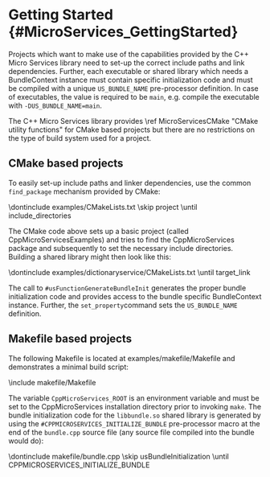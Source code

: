 Getting Started    {#MicroServices_GettingStarted}
===============

Projects which want to make use of the capabilities provided by the C++ Micro Services
library need to set-up the correct include paths and link dependencies. Further, each
executable or shared library which needs a BundleContext instance must contain specific
initialization code and must be compiled with a unique `US_BUNDLE_NAME` pre-processor
definition. In case of executables, the value is required to be `main`, e.g. compile
the executable with `-DUS_BUNDLE_NAME=main`.

The C++ Micro Services library provides \ref MicroServicesCMake "CMake utility functions"
for CMake based projects but there are no restrictions on the type of build system used
for a project.

CMake based projects
--------------------

To easily set-up include paths and linker dependencies, use the common `find_package`
mechanism provided by CMake:

\dontinclude examples/CMakeLists.txt
\skip project
\until include_directories

The CMake code above sets up a basic project (called CppMicroServicesExamples) and tries
to find the CppMicroServices package and subsequently to set the necessary include
directories. Building a shared library might then look like this:

\dontinclude examples/dictionaryservice/CMakeLists.txt
\until target_link

The call to `#usFunctionGenerateBundleInit` generates the proper bundle initialization
code and provides access to the bundle specific BundleContext instance. Further, the
`set_property`command sets the `US_BUNDLE_NAME` definition.

Makefile based projects
-----------------------

The following Makefile is located at examples/makefile/Makefile and demonstrates a minimal
build script:

\include makefile/Makefile

The variable `CppMicroServices_ROOT` is an environment variable and must be set to the
CppMicroServices installation directory prior to invoking `make`. The bundle initialization
code for the `libbundle.so` shared library is generated by using the `#CPPMICROSERVICES_INITIALIZE_BUNDLE`
pre-processor macro at the end of the `bundle.cpp` source file (any source file compiled
into the bundle would do):

\dontinclude makefile/bundle.cpp
\skip usBundleInitialization
\until CPPMICROSERVICES_INITIALIZE_BUNDLE
